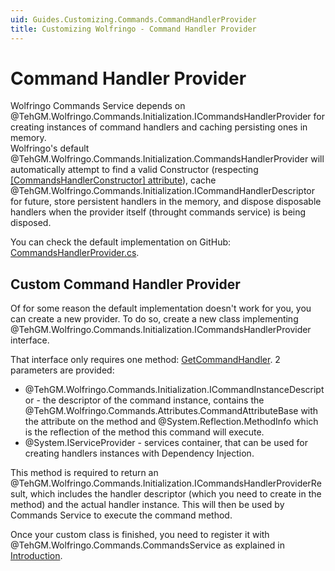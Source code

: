 ```yaml
---
uid: Guides.Customizing.Commands.CommandHandlerProvider
title: Customizing Wolfringo - Command Handler Provider
---
```


# Command Handler Provider
Wolfringo Commands Service depends on @TehGM.Wolfringo.Commands.Initialization.ICommandsHandlerProvider for creating instances of command handlers and caching persisting ones in memory.  
Wolfringo's default @TehGM.Wolfringo.Commands.Initialization.CommandsHandlerProvider will automatically attempt to find a valid Constructor (respecting [\[CommandsHandlerConstructor\] attribute](xref:TehGM.Wolfringo.Commands.CommandsHandlerConstructorAttribute)), cache @TehGM.Wolfringo.Commands.Initialization.ICommandHandlerDescriptor for future, store persistent handlers in the memory, and dispose disposable handlers when the provider itself (throught commands service) is being disposed.

You can check the default implementation on GitHub: [CommandsHandlerProvider.cs](https://github.com/TehGM/Wolfringo/blob/master/Wolfringo.Commands/Initialization/CommandsHandlerProvider.cs).

## Custom Command Handler Provider
Of for some reason the default implementation doesn't work for you, you can create a new provider. To do so, create a new class implementing @TehGM.Wolfringo.Commands.Initialization.ICommandsHandlerProvider interface.

That interface only requires one method: [GetCommandHandler](xref:TehGM.Wolfringo.Commands.Initialization.ICommandsHandlerProvider.GetCommandHandler(TehGM.Wolfringo.Commands.Initialization.ICommandInstanceDescriptor,System.IServiceProvider)). 2 parameters are provided:
- @TehGM.Wolfringo.Commands.Initialization.ICommandInstanceDescriptor - the descriptor of the command instance, contains the @TehGM.Wolfringo.Commands.Attributes.CommandAttributeBase with the attribute on the method and @System.Reflection.MethodInfo which is the reflection of the method this command will execute.
- @System.IServiceProvider - services container, that can be used for creating handlers instances with Dependency Injection.

This method is required to return an @TehGM.Wolfringo.Commands.Initialization.ICommandsHandlerProviderResult, which includes the handler descriptor (which you need to create in the method) and the actual handler instance. This will then be used by Commands Service to execute the command method.

Once your custom class is finished, you need to register it with @TehGM.Wolfringo.Commands.CommandsService as explained in [Introduction](xref:Guides.Customizing.Intro).
